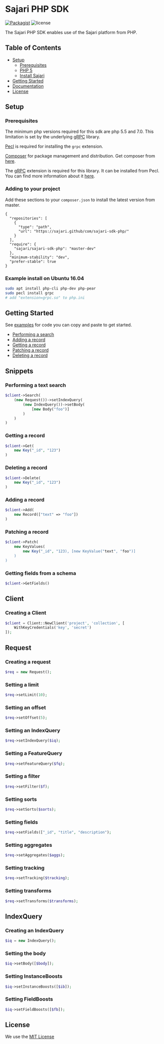 # Sajari PHP SDK

[![Packagist](https://img.shields.io/packagist/v/sajari/sajari-sdk-php.svg?style=flat-square)]() ![license](http://img.shields.io/badge/license-MIT-green.svg?style=flat-square)

The Sajari PHP SDK enables use of the Sajari platform from PHP.

## Table of Contents

* [Setup](#setup)
  * [Prerequisites](#prerequisites)
  * [PHP 5](#php-5)
  * [Install Sajari](#install-sajari)
* [Getting Started](#getting-started)
* [Documentation](#documentation)
* [License](#license)

## Setup

### Prerequisites

The minimum php versions required for this sdk are php 5.5 and 7.0. This limitation is set by the underlying [gRPC](https://github.com/grpc/grpc/tree/master/src/php) library.

[Pecl](https://pecl.php.net/) is required for installing the `grpc` extension.

[Composer](https://getcomposer.org/) for package management and distribution. Get composer from [here](https://getcomposer.org/download/).

The [gRPC](https://pecl.php.net/package/gRPC) extension is required for this library. It can be installed from Pecl. You can find more information about it [here](https://github.com/grpc/grpc/tree/master/src/php). 

### Adding to your project

Add these sections to your `composer.json` to install the latest version from master.
```
{
  "repositories": [
    {
      "type": "path",
      "url": "https://sajari.github/com/sajari-sdk-php/"
    }
  ],
  "require": {
    "sajari/sajari-sdk-php": "master-dev"
  },
  "minimum-stability": "dev",
  "prefer-stable": true
}
```

### Example install on Ubuntu 16.04

```bash
sudo apt install php-cli php-dev php-pear
sudo pecl install grpc
# add "extension=grpc.so" to php.ini
```

## Getting Started

See [examples](./examples) for code you can copy and paste to get started.

- [Performing a search](./examples/search.php)
- [Adding a record](./examples/add.php)
- [Getting a record](./examples/get.php)
- [Patching a record](./examples/patch.php)
- [Deleting a record](./examples/delete.php)

## Snippets

### Performing a text search

```php
$client->Search(
    (new Request())->setIndexQuery(
        (new IndexQuery())->setBody(
            [new Body("foo")]
        )
    )
)
```

### Getting a record

```php
$client->Get(
    new Key("_id", "123")
)
```

### Deleting a record

```php
$client->Delete(
    new Key("_id", "123")
)
```

### Adding a record

```php
$client->Add(
    new Record(["text" => "foo"])
)
```

### Patching a record

```php
$client->Patch(
    new KeyValues(
        new Key("_id", "123), [new KeyValue("text", "foo")]
    )
)
```

### Getting fields from a schema

```php
$client->GetFields()
```

## Client

### Creating a Client

```php
$client = Client::NewClient('project', 'collection', [
    WithKeyCredentials('key', 'secret')
]);
```

## Request

### Creating a request

```php
$req = new Request();
```

### Setting a limit

```php
$req->setLimit(10);
```

### Setting an offset

```php
$req->setOffset(5);
```

### Setting an IndexQuery

```php
$req->setIndexQuery($iq);
```

### Setting a FeatureQuery

```php
$req->setFeatureQuery($fq);
```

### Setting a filter

```php
$req->setFilter($f);
```

### Setting sorts

```php
$req->setSorts($sorts);
```

### Setting fields

```php
$req->setFields(["_id", "title", "description");
```

### Setting aggregates

```php
$req->setAggregates($aggs);
```

### Setting tracking

```php
$req->setTracking($tracking);
```

### Setting transforms

```php
$req->setTransforms($transforms);
```

## IndexQuery

### Creating an IndexQuery

```php
$iq = new IndexQuery();
```

### Setting the body

```php
$iq->setBody([$body]);
```

### Setting InstanceBoosts

```php
$iq->setInstanceBoosts([$ib]);
```

### Setting FieldBoosts

```php
$iq->setFieldBoosts([$fb]);
```

## License

We use the [MIT License](./LICENSE.md)